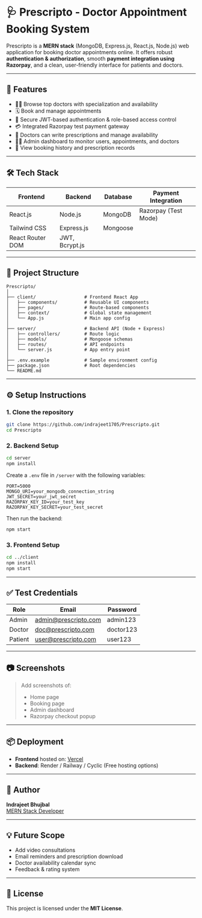 # 🩺 Prescripto - Doctor Appointment Booking System

Prescripto is a **MERN stack** (MongoDB, Express.js, React.js, Node.js) web application for booking doctor appointments online. It offers robust **authentication & authorization**, smooth **payment integration using Razorpay**, and a clean, user-friendly interface for patients and doctors.

---

## 🚀 Features

- 👩‍⚕️ Browse top doctors with specialization and availability  
- 🗓 Book and manage appointments  
- 🔐 Secure JWT-based authentication & role-based access control  
- 💳 Integrated Razorpay test payment gateway  
- 📄 Doctors can write prescriptions and manage availability  
- 🧑‍💼 Admin dashboard to monitor users, appointments, and doctors  
- 🧾 View booking history and prescription records  

---

## 🛠️ Tech Stack

| Frontend         | Backend        | Database | Payment Integration |
|------------------|----------------|----------|----------------------|
| React.js         | Node.js        | MongoDB  | Razorpay (Test Mode) |
| Tailwind CSS     | Express.js     | Mongoose |                      |
| React Router DOM | JWT, Bcrypt.js |          |                      |

---

## 📁 Project Structure

```
Prescripto/
│
├── client/                  # Frontend React App
│   ├── components/          # Reusable UI components
│   ├── pages/               # Route-based components
│   ├── context/             # Global state management
│   └── App.js               # Main app config
│
├── server/                  # Backend API (Node + Express)
│   ├── controllers/         # Route logic
│   ├── models/              # Mongoose schemas
│   ├── routes/              # API endpoints
│   └── server.js            # App entry point
│
├── .env.example             # Sample environment config
├── package.json             # Root dependencies
└── README.md
```

---

## ⚙️ Setup Instructions

### 1. Clone the repository

```bash
git clone https://github.com/indrajeet1705/Prescripto.git
cd Prescripto
```

### 2. Backend Setup

```bash
cd server
npm install
```

Create a `.env` file in `/server` with the following variables:

```env
PORT=5000
MONGO_URI=your_mongodb_connection_string
JWT_SECRET=your_jwt_secret
RAZORPAY_KEY_ID=your_test_key
RAZORPAY_KEY_SECRET=your_test_secret
```

Then run the backend:

```bash
npm start
```

### 3. Frontend Setup

```bash
cd ../client
npm install
npm start
```

---

## ✅ Test Credentials

| Role    | Email                | Password   |
|---------|----------------------|------------|
| Admin   | admin@prescripto.com | admin123   |
| Doctor  | doc@prescripto.com   | doctor123  |
| Patient | user@prescripto.com  | user123    |

---

## 📷 Screenshots

> Add screenshots of:
> - Home page  
> - Booking page  
> - Admin dashboard  
> - Razorpay checkout popup  

---

## 📦 Deployment

- **Frontend** hosted on: [Vercel](https://vercel.com)
- **Backend**: Render / Railway / Cyclic (Free hosting options)

---

## 🧠 Author

**Indrajeet Bhujbal**  
[MERN Stack Developer](https://github.com/indrajeet1705)

---

## 💡 Future Scope

- Add video consultations  
- Email reminders and prescription download  
- Doctor availability calendar sync  
- Feedback & rating system  

---

## 📄 License

This project is licensed under the **MIT License**.
